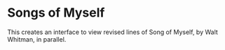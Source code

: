 # Songs of Myself
This creates an interface to view revised lines of Song of Myself, by Walt Whitman, in parallel.
